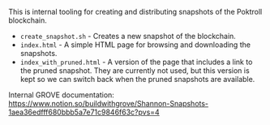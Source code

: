 This is internal tooling for creating and distributing snapshots of the Poktroll blockchain.

- `create_snapshot.sh` - Creates a new snapshot of the blockchain.
- `index.html` - A simple HTML page for browsing and downloading the snapshots.
- `index_with_pruned.html` - A version of the page that includes a link to the pruned snapshot. They are currently not used, but this version is kept so we can switch back when the pruned snapshots are available.

Internal GROVE documentation: https://www.notion.so/buildwithgrove/Shannon-Snapshots-1aea36edfff680bbb5a7e71c9846f63c?pvs=4